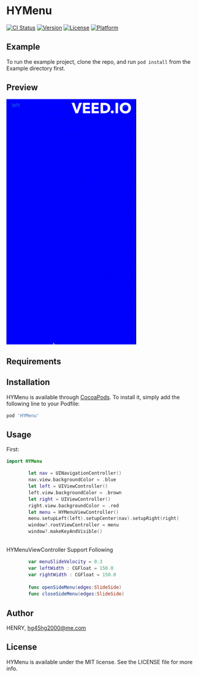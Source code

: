 # HYMenu

[![CI Status](https://img.shields.io/travis/HENRY/HYMenu.svg?style=flat)](https://travis-ci.org/HENRY/HYMenu)
[![Version](https://img.shields.io/cocoapods/v/HYMenu.svg?style=flat)](https://cocoapods.org/pods/HYMenu)
[![License](https://img.shields.io/cocoapods/l/HYMenu.svg?style=flat)](https://cocoapods.org/pods/HYMenu)
[![Platform](https://img.shields.io/cocoapods/p/HYMenu.svg?style=flat)](https://cocoapods.org/pods/HYMenu)

## Example

To run the example project, clone the repo, and run `pod install` from the Example directory first.

## Preview 
![](https://github.com/hg45hg2000/HYMenu/blob/master/menu.gif)
## Requirements

## Installation

HYMenu is available through [CocoaPods](https://cocoapods.org). To install
it, simply add the following line to your Podfile:

```ruby
pod 'HYMenu'
```
## Usage
First:
```Swift 
import HYMenu
```

```Swift
        let nav = UINavigationController()
        nav.view.backgroundColor = .blue
        let left = UIViewController()
        left.view.backgroundColor = .brown
        let right = UIViewController()
        right.view.backgroundColor = .red
        let menu = HYMenuViewController()
        menu.setupLeft(left).setupCenter(nav).setupRight(right)
        window?.rootViewController = menu
        window?.makeKeyAndVisible()
            
```
HYMenuViewController Support Following
```Swift
        var menuSlideVelocity = 0.3
        var leftWidth : CGFloat = 150.0
        var rightWidth : CGFloat = 150.0
            
        func openSideMenu(edges:SlideSide)
        func closeSideMenu(edges:SlideSide)
```
## Author

HENRY, hg45hg2000@me.com

## License

HYMenu is available under the MIT license. See the LICENSE file for more info.
